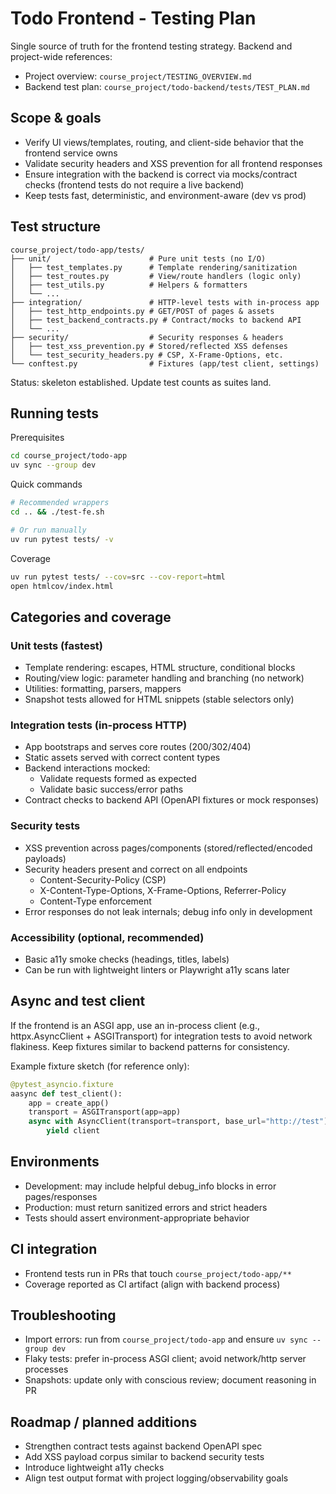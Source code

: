# Todo Frontend - Testing Plan

Single source of truth for the frontend testing strategy. Backend and project-wide references:
- Project overview: `course_project/TESTING_OVERVIEW.md`
- Backend test plan: `course_project/todo-backend/tests/TEST_PLAN.md`

## Scope & goals
- Verify UI views/templates, routing, and client-side behavior that the frontend service owns
- Validate security headers and XSS prevention for all frontend responses
- Ensure integration with the backend is correct via mocks/contract checks (frontend tests do not require a live backend)
- Keep tests fast, deterministic, and environment-aware (dev vs prod)

## Test structure
```
course_project/todo-app/tests/
├── unit/                      # Pure unit tests (no I/O)
│   ├── test_templates.py      # Template rendering/sanitization
│   ├── test_routes.py         # View/route handlers (logic only)
│   ├── test_utils.py          # Helpers & formatters
│   └── ...
├── integration/               # HTTP-level tests with in-process app
│   ├── test_http_endpoints.py # GET/POST of pages & assets
│   ├── test_backend_contracts.py # Contract/mocks to backend API
│   └── ...
├── security/                  # Security responses & headers
│   ├── test_xss_prevention.py # Stored/reflected XSS defenses
│   └── test_security_headers.py # CSP, X-Frame-Options, etc.
└── conftest.py                # Fixtures (app/test client, settings)
```

Status: skeleton established. Update test counts as suites land.

## Running tests

Prerequisites
```bash
cd course_project/todo-app
uv sync --group dev
```

Quick commands
```bash
# Recommended wrappers
cd .. && ./test-fe.sh

# Or run manually
uv run pytest tests/ -v
```

Coverage
```bash
uv run pytest tests/ --cov=src --cov-report=html
open htmlcov/index.html
```

## Categories and coverage

### Unit tests (fastest)
- Template rendering: escapes, HTML structure, conditional blocks
- Routing/view logic: parameter handling and branching (no network)
- Utilities: formatting, parsers, mappers
- Snapshot tests allowed for HTML snippets (stable selectors only)

### Integration tests (in-process HTTP)
- App bootstraps and serves core routes (200/302/404)
- Static assets served with correct content types
- Backend interactions mocked:
  - Validate requests formed as expected
  - Validate basic success/error paths
- Contract checks to backend API (OpenAPI fixtures or mock responses)

### Security tests
- XSS prevention across pages/components (stored/reflected/encoded payloads)
- Security headers present and correct on all endpoints
  - Content-Security-Policy (CSP)
  - X-Content-Type-Options, X-Frame-Options, Referrer-Policy
  - Content-Type enforcement
- Error responses do not leak internals; debug info only in development

### Accessibility (optional, recommended)
- Basic a11y smoke checks (headings, titles, labels)
- Can be run with lightweight linters or Playwright a11y scans later

## Async and test client
If the frontend is an ASGI app, use an in-process client (e.g., httpx.AsyncClient + ASGITransport) for integration tests to avoid network flakiness. Keep fixtures similar to backend patterns for consistency.

Example fixture sketch (for reference only):
```python
@pytest_asyncio.fixture
aasync def test_client():
    app = create_app()
    transport = ASGITransport(app=app)
    async with AsyncClient(transport=transport, base_url="http://test") as client:
        yield client
```

## Environments
- Development: may include helpful debug_info blocks in error pages/responses
- Production: must return sanitized errors and strict headers
- Tests should assert environment-appropriate behavior

## CI integration
- Frontend tests run in PRs that touch `course_project/todo-app/**`
- Coverage reported as CI artifact (align with backend process)

## Troubleshooting
- Import errors: run from `course_project/todo-app` and ensure `uv sync --group dev`
- Flaky tests: prefer in-process ASGI client; avoid network/http server processes
- Snapshots: update only with conscious review; document reasoning in PR

## Roadmap / planned additions
- Strengthen contract tests against backend OpenAPI spec
- Add XSS payload corpus similar to backend security tests
- Introduce lightweight a11y checks
- Align test output format with project logging/observability goals
